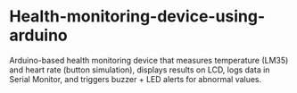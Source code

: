 # Health-monitoring-device-using-arduino
Arduino-based health monitoring device that measures temperature (LM35) and heart rate (button simulation), displays results on LCD, logs data in Serial Monitor, and triggers buzzer + LED alerts for abnormal values.
